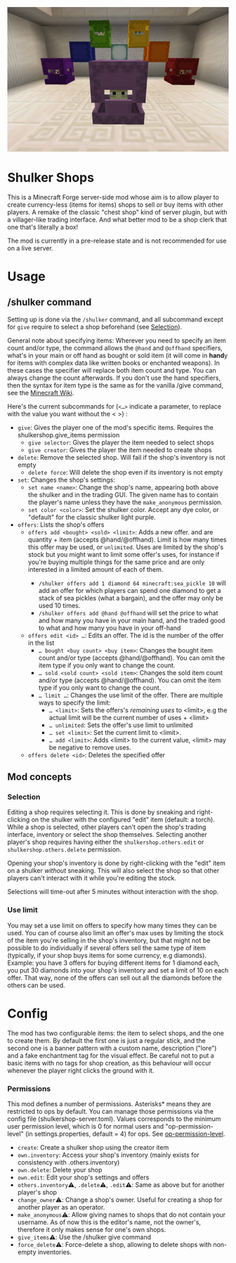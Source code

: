 ![](src/main/resources/Banner.png)

Shulker Shops
=============

This is a Minecraft Forge server-side mod whose aim is to allow player to create currency-less
 (items for items) shops to sell or buy items with other players. A remake of the classic 
 "chest shop" kind of server plugin, but with a villager-like trading interface. And what better
 mod to be a shop clerk that one that's literally a box!
 
The mod is currently in a pre-release state and is not recommended for use on a live server. 

Usage
=====

/shulker command
----------------

Setting up is done via the `/shulker` command, and all subcommand except for `give` require to select a shop beforehand (see [Selection](#selection)).

General note about specifying items: Wherever you need to specify an item count and/or type, the command allows the `@hand` and `@offhand` specifiers, what's in your main or off hand as bought or sold item (it will come in **hand**y for items with complex data like written books or enchanted weapons). In these cases the specifier will replace both item count and type. You can always change the count afterwards. If you don't use the hand specifiers, then the syntax for item type is the same as for the vanilla /give command, see the [Minecraft Wiki](https://minecraft.gamepedia.com/Commands/give#Examples).

Here's the current subcommands for (`<…>` indicate a parameter, to replace with the value you want without the &lt; &gt;) :
 * `give`: Gives the player one of the mod's specific items. Requires the shulkershop.give_items permission
    * `give selector`: Gives the player the item needed to select shops
    * `give creator`: Gives the player the item needed to create shops
 * `delete`: Remove the selected shop. Will fail if the shop's inventory is not empty
    * `delete force`: Will delete the shop even if its inventory is not empty
 * `set`: Changes the shop's settings:
    * `set name <name>`: Change the shop's name, appearing both above the shulker and in the trading GUI. The given name has to contain the player's name unless they have the `make_anonymous` permission.
    * `set color <color>`: Set the shulker color. Accept any dye color, or "default" for the classic shulker light purple.
 * `offers`: Lists the shop's offers
    * `offers add <bought> <sold> <limit>`: Adds a new offer. <bought> and <sold> are quantity + item (accepts @hand/@offhand). Limit is how many times this offer may be used, or `unlimited`. Uses are limited by the shop's stock but you might want to limit some offer's uses, for instance if you're buying multiple things for the same price and are only interested in a limited amount of each of them.
        * `/shulker offers add 1 diamond 64 minecraft:sea_pickle 10` will add an offer for which players can spend one diamond to get a stack of sea pickles (what a bargain), and the offer may only be used 10 times.
        * `/shulker offers add @hand @offhand` will set the price to what and how many you have in your main hand, and the traded good to what and how many you have in your off-hand
    * `offers edit <id> …`: Edits an offer. The id is the number of the offer in the list
        * `… bought <buy count> <buy item>`: Changes the bought item count and/or type (accepts @hand/@offhand). 
        You can omit the item type if you only want to change the count.
        * `… sold <sold count> <sold item>`: Changes the sold item count and/or type (accepts @hand/@offhand). 
        You can omit the item type if you only want to change the count.
        * `… limit …`: Changes the use limit of the offer. There are multiple ways to specify the limit:
            * `… <limit>`: Sets the offers's *remaining uses* to &lt;limit&gt;, e.g the actual limit will be the current number of uses + &lt;limit&gt;
            * `… unlimited`: Sets the offer's use limit to unlimited
            * `… set <limit>`: Set the current limit to &lt;limit&gt;.
            * `… add <limit>`: Adds &lt;limit&gt; to the current value, &lt;limit&gt; may be negative to remove uses.
    * `offers delete <id>`: Deletes the specified offer

Mod concepts
------------

### Selection

Editing a shop requires selecting it. This is done by sneaking and right-clicking on the shulker with the configured "edit" item (default: a torch). While a shop is selected, other players can't open the shop's trading interface, inventory or select the shop themselves. Selecting another player's shop requires having either the `shulkershop.others.edit` or `shulkershop.others.delete` permission.

Opening your shop's inventory is done by right-clicking with the "edit" item on a shulker *without* sneaking. This will also select the shop so that other players can't interact with it while you're editing the stock.

Selections will time-out after 5 minutes without interaction with the shop.

### Use limit

You may set a use limit on offers to specify how many times they can be used. You can of course also limit an offer's max uses by limiting the stock of the item you're selling in the shop's inventory, but that might not be possible to do individually if several offers sell the same type of item (typically, if your shop buys items for some currency, e.g diamonds). Example: you have 3 offers for buying different items for 1 diamond each, you put 30 diamonds into your shop's inventory and set a limit of 10 on each offer. That way, none of the offers can sell out all the diamonds before the others can be used.

Config
======

The mod has two configurable items: the item to select shops, and the one to create them. By default the first one is just a regular stick, and the second one is a banner pattern with a custom name, description ("lore") and a fake enchantment tag for the visual effect. Be careful not to put a basic items with no tags for shop creation, as this behaviour will occur whenever the player right clicks the ground with it. 
    
### Permissions

This mod defines a number of permissions. Asterisks* means they are restricted to ops by default. You can manage those permissions via the config file (shulkershop-server.toml). Values corresponds to the minimum user permission level, which is 0 for normal users and "op-permission-level" (in settings.properties, default = 4) for ops. See [op-permission-level](https://minecraft.gamepedia.com/Server.properties#op-permission-level).
 
 * `create`: Create a shulker shop using the creator item
 * `own.inventory`: Access your shop's inventory (mainly exists for consistency with .others.inventory)
 * `own.delete`: Delete your shop
 * `own.edit`: Edit your shop's settings and offers
 * `others.inventory`⚠️, `.delete`⚠️, `.edit`⚠️: Same as above but for another player's shop
 * `change_owner`⚠️: Change a shop's owner. Useful for creating a shop for another player as an operator.
 * `make_anonymous`⚠️: Allow giving names to shops that do not contain your username. As of now this is the editor's name, not the owner's, therefore it only makes sense for one's own shops.
 * `give_items`⚠️: Use the /shulker give command
 * `force_delete`⚠️: Force-delete a shop, allowing to delete shops with non-empty inventories.